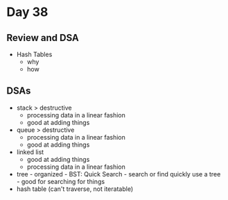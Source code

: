# Day 38

## Review and DSA
- Hash Tables
    - why
    - how

## DSAs
- stack > destructive
    - processing data in a linear fashion
    - good at adding things
- queue > destructive 
    - processing data in a linear fashion
    - good at adding things
- linked list 
    - good at adding things
    - processing data in a linear fashion
- tree - organized - BST: Quick Search - search or find quickly use a tree - good for searching for things
- hash table (can't traverse, not iteratable)